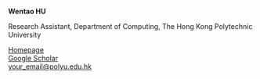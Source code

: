 **Wentao HU**

Research Assistant, Department of Computing, The Hong Kong Polytechnic University

[Homepage](https://scholar.google.com/citations?user=e-Das3gAAAAJ)<br>
[Google Scholar](https://scholar.google.com/citations?user=e-Das3gAAAAJ)<br>
[your_email@polyu.edu.hk](mailto:email@polyu.edu.hk)<br>